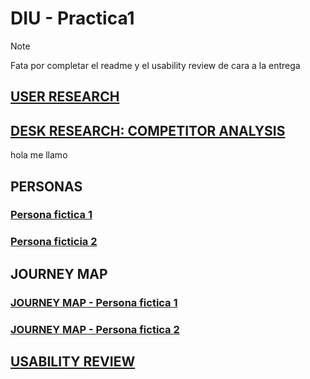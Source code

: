 # DIU - Practica1

> [!NOTE]
> Fata por completar el readme y el usability review de cara a la entrega

## [USER RESEARCH](https://github.com/jhavimg/DIU/blob/master/P1/User%20Research.pdf)

## [DESK RESEARCH: COMPETITOR ANALYSIS](https://github.com/jhavimg/DIU/blob/master/P1/Competitor%20Analysis%20%5BDIU23%5D.pdf)
hola me llamo

## PERSONAS
### [Persona fictica 1](https://github.com/jhavimg/DIU/blob/master/P1/DIU_Pract%20Josemi.pdf)

### [Persona ficticia 2](https://github.com/jhavimg/DIU/blob/master/P1/DIU_Pract%20Alejandro.pdf)

## JOURNEY MAP
### [JOURNEY MAP - Persona fictica 1](https://github.com/jhavimg/DIU/blob/master/P1/DIU_Pract%20Josemi_Journey_Map.pdf)

### [JOURNEY MAP - Persona fictica 2](https://github.com/jhavimg/DIU/blob/master/P1/DIU_Pract%20Alejandro_Journey_Map.pdf)

## [USABILITY REVIEW](https://github.com/jhavimg/DIU/blob/master/P1/Usability-review.xlsx)
